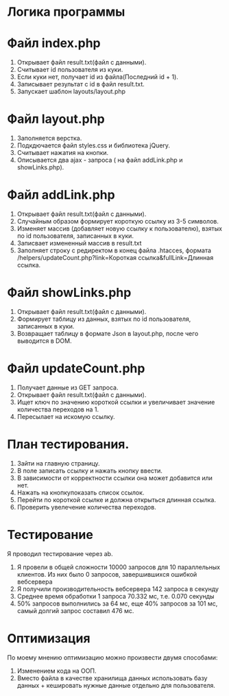 # Логика программы
# Файл index.php
1. Открывает файл result.txt(файл с данными).
2. Считывает id пользователя из куки.
3. Если куки нет, получает id из файла(Последний id + 1).
4. Записывает результат с id в файл result.txt.
5. Запускает шаблон layouts/layout.php
# Файл layout.php
1. Заполняется верстка.
2. Подкдючается файл styles.css и библиотека jQuery.
3. Считывает нажатия на кнопки.
4. Описывается два ajax - запроса ( на файл addLink.php и showLinks.php).
# Файл addLink.php
1. Открывает файл result.txt(файл с данными).
2. Случайным образом формирует короткую ссылку из 3-5 символов.
3. Изменяет массив (добавляет новую ссылку к пользователю), взятых по id пользователя, записанных в куки.
4. Записвает измененный массив в result.txt
5. Заполняет строку с редиректом в конец файла .htacces, формата /helpers/updateCount.php?link=Короткая ссылка&fullLink=Длинная ссылка.
# Файл showLinks.php
1. Открывает файл result.txt(файл с данными).
2. Формирует таблицу из данных, взятых по id пользователя, записанных в куки.
3. Возвращает таблицу в формате Json в layout.php, после чего выводится в DOM.
# Файл updateCount.php
1. Получает данные из GET запроса.
2. Открывает файл result.txt(файл с данными).
3. Ищет ключ по значению короткой ссылки и увеличивает значение количества переходов на 1.
4. Пересылает на искомую ссылку.

# План тестирования.
1. Зайти на главную страницу.
2. В поле записать ссылку и нажать кнопку ввести.
3. В зависимости от корректности ссылки она может добавится или нет.
4. Нажать на кнопкупоказать список ссылок.
5. Перейти по короткой ссылке и должна открыться длинная ссылка.
6. Проверить увелечение количества переходов.

# Тестирование 
Я проводил тестирование через ab.
1. Я провели в общей сложности 10000 запросов для 10 параллельных клиентов. Из них было 0 запросов, завершившихся ошибкой вебсервера
2. Я получили производительность вебсервера 142 запроса в секунду
3. Среднее время обработки 1 запроса 70.332 мс, т.е. 0.070 секунды
4. 50% запросов выполнились за 64 мс, еще 40% запросов за 101 мс, самый долгий запрос составил 476 мс.

# Оптимизация
По моему мнению оптимизацию можно произвести двумя способами:
1. Изменением кода на ООП.
2. Вместо файла в качестве хранилища данных использовать базу данных + кешировать нужные данные отдельно для пользователя.
